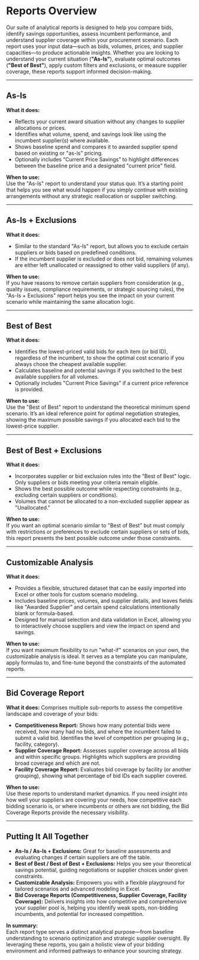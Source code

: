 # Reports Overview

Our suite of analytical reports is designed to help you compare bids, identify savings opportunities, assess incumbent performance, and understand supplier coverage within your procurement scenario. Each report uses your input data—such as bids, volumes, prices, and supplier capacities—to produce actionable insights. Whether you are looking to understand your current situation (**"As-Is"**), evaluate optimal outcomes (**"Best of Best"**), apply custom filters and exclusions, or measure supplier coverage, these reports support informed decision-making.

---

## As-Is

**What it does:**
- Reflects your current award situation without any changes to supplier allocations or prices.  
- Identifies what volume, spend, and savings look like using the incumbent supplier(s) where available.  
- Shows baseline spend and compares it to awarded supplier spend based on existing or "as-is" pricing.  
- Optionally includes “Current Price Savings” to highlight differences between the baseline price and a designated "current price" field.

**When to use:**  
Use the "As-Is" report to understand your status quo. It’s a starting point that helps you see what would happen if you simply continue with existing arrangements without any strategic reallocation or supplier switching.

---

## As-Is + Exclusions

**What it does:**
- Similar to the standard "As-Is" report, but allows you to exclude certain suppliers or bids based on predefined conditions.  
- If the incumbent supplier is excluded or does not bid, remaining volumes are either left unallocated or reassigned to other valid suppliers (if any).

**When to use:**  
If you have reasons to remove certain suppliers from consideration (e.g., quality issues, compliance requirements, or strategic sourcing rules), the "As-Is + Exclusions" report helps you see the impact on your current scenario while maintaining the same allocation logic.

---

## Best of Best

**What it does:**
- Identifies the lowest-priced valid bids for each item (or bid ID), regardless of the incumbent, to show the optimal cost scenario if you always chose the cheapest available supplier.  
- Calculates baseline and potential savings if you switched to the best available suppliers for all volumes.  
- Optionally includes "Current Price Savings" if a current price reference is provided.

**When to use:**  
Use the "Best of Best" report to understand the theoretical minimum spend scenario. It’s an ideal reference point for optimal negotiation strategies, showing the maximum possible savings if you allocated each bid to the lowest-price supplier.

---

## Best of Best + Exclusions

**What it does:**
- Incorporates supplier or bid exclusion rules into the "Best of Best" logic. Only suppliers or bids meeting your criteria remain eligible.  
- Shows the best possible outcome while respecting constraints (e.g., excluding certain suppliers or conditions).  
- Volumes that cannot be allocated to a non-excluded supplier appear as "Unallocated."

**When to use:**  
If you want an optimal scenario similar to "Best of Best" but must comply with restrictions or preferences to exclude certain suppliers or sets of bids, this report presents the best possible outcome under those constraints.

---

## Customizable Analysis

**What it does:**
- Provides a flexible, structured dataset that can be easily imported into Excel or other tools for custom scenario modeling.  
- Includes baseline prices, volumes, and supplier details, and leaves fields like "Awarded Supplier" and certain spend calculations intentionally blank or formula-based.  
- Designed for manual selection and data validation in Excel, allowing you to interactively choose suppliers and view the impact on spend and savings.

**When to use:**  
If you want maximum flexibility to run "what-if" scenarios on your own, the customizable analysis is ideal. It serves as a template you can manipulate, apply formulas to, and fine-tune beyond the constraints of the automated reports.

---

## Bid Coverage Report

**What it does:**
Comprises multiple sub-reports to assess the competitive landscape and coverage of your bids:

- **Competitiveness Report:** Shows how many potential bids were received, how many had no bids, and where the incumbent failed to submit a valid bid. Identifies the level of competition per grouping (e.g., facility, category).
- **Supplier Coverage Report:** Assesses supplier coverage across all bids and within specific groups. Highlights which suppliers are providing broad coverage and which are not.
- **Facility Coverage Report:** Evaluates bid coverage by facility (or another grouping), showing what percentage of bid IDs each supplier covered.

**When to use:**  
Use these reports to understand market dynamics. If you need insight into how well your suppliers are covering your needs, how competitive each bidding scenario is, or where incumbents or others are not bidding, the Bid Coverage Reports provide the necessary visibility.

---

## Putting It All Together

- **As-Is / As-Is + Exclusions:** Great for baseline assessments and evaluating changes if certain suppliers are off the table.
- **Best of Best / Best of Best + Exclusions:** Helps you see your theoretical savings potential, guiding negotiations or supplier choices under given constraints.
- **Customizable Analysis:** Empowers you with a flexible playground for tailored scenarios and advanced modeling in Excel.
- **Bid Coverage Reports (Competitiveness, Supplier Coverage, Facility Coverage):** Delivers insights into how competitive and comprehensive your supplier pool is, helping you identify weak spots, non-bidding incumbents, and potential for increased competition.

**In summary:**  
Each report type serves a distinct analytical purpose—from baseline understanding to scenario optimization and strategic supplier oversight. By leveraging these reports, you gain a holistic view of your bidding environment and informed pathways to enhance your sourcing strategy.
